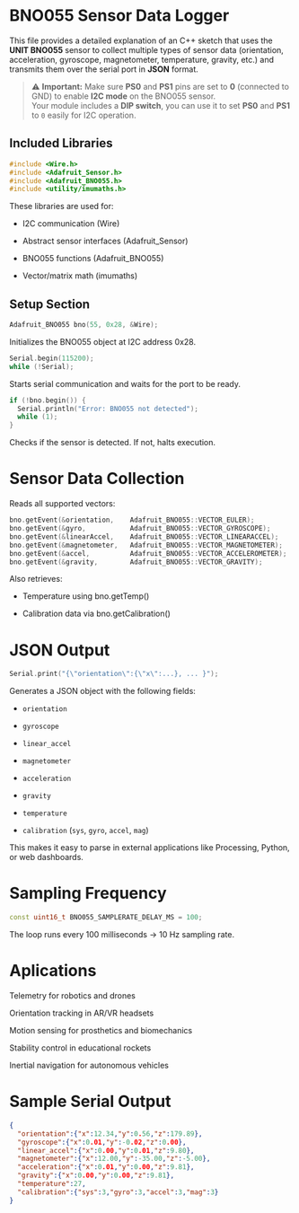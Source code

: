 # BNO055 Sensor Data Logger

This file provides a detailed explanation of an C++ sketch that uses the **UNIT BNO055** sensor to collect multiple types of sensor data (orientation, acceleration, gyroscope, magnetometer, temperature, gravity, etc.) and transmits them over the serial port in **JSON** format.

> ⚠️ **Important:** Make sure **PS0** and **PS1** pins are set to **0** (connected to GND) to enable **I2C mode** on the BNO055 sensor.  
> Your module includes a **DIP switch**, you can use it to set **PS0** and **PS1** to `0` easily for I2C operation.


## Included Libraries

```cpp
#include <Wire.h>
#include <Adafruit_Sensor.h>
#include <Adafruit_BNO055.h>
#include <utility/imumaths.h>
```
These libraries are used for:

- I2C communication (Wire)

- Abstract sensor interfaces (Adafruit_Sensor)

- BNO055 functions (Adafruit_BNO055)

- Vector/matrix math (imumaths)

## Setup Section

```cpp
Adafruit_BNO055 bno(55, 0x28, &Wire);
```

Initializes the BNO055 object at I2C address 0x28.

```cpp
Serial.begin(115200);
while (!Serial);
```

Starts serial communication and waits for the port to be ready.

```cpp
if (!bno.begin()) {
  Serial.println("Error: BNO055 not detected");
  while (1);
}

```
Checks if the sensor is detected. If not, halts execution.

# Sensor Data Collection

Reads all supported vectors:

```cpp
bno.getEvent(&orientation,    Adafruit_BNO055::VECTOR_EULER);
bno.getEvent(&gyro,           Adafruit_BNO055::VECTOR_GYROSCOPE);
bno.getEvent(&linearAccel,    Adafruit_BNO055::VECTOR_LINEARACCEL);
bno.getEvent(&magnetometer,   Adafruit_BNO055::VECTOR_MAGNETOMETER);
bno.getEvent(&accel,          Adafruit_BNO055::VECTOR_ACCELEROMETER);
bno.getEvent(&gravity,        Adafruit_BNO055::VECTOR_GRAVITY);

```
Also retrieves:

- Temperature using bno.getTemp()

- Calibration data via bno.getCalibration()

# JSON Output

```cpp
Serial.print("{\"orientation\":{\"x\":...}, ... }");
```

Generates a JSON object with the following fields:

- `orientation`

- `gyroscope`

- `linear_accel`

- `magnetometer`

- `acceleration`

- `gravity`

- `temperature`

- `calibration` (`sys`, `gyro`, `accel`, `mag`)

This makes it easy to parse in external applications like Processing, Python, or web dashboards.

# Sampling Frequency

```cpp
const uint16_t BNO055_SAMPLERATE_DELAY_MS = 100;
```
The loop runs every 100 milliseconds → 10 Hz sampling rate.

# Aplications 

Telemetry for robotics and drones 

Orientation tracking in AR/VR headsets 

Motion sensing for prosthetics and biomechanics 

Stability control in educational rockets 

Inertial navigation for autonomous vehicles 

# Sample Serial Output

```json
{
  "orientation":{"x":12.34,"y":0.56,"z":179.89},
  "gyroscope":{"x":0.01,"y":-0.02,"z":0.00},
  "linear_accel":{"x":0.00,"y":0.01,"z":9.80},
  "magnetometer":{"x":12.00,"y":-35.00,"z":-5.00},
  "acceleration":{"x":0.01,"y":0.00,"z":9.81},
  "gravity":{"x":0.00,"y":0.00,"z":9.81},
  "temperature":27,
  "calibration":{"sys":3,"gyro":3,"accel":3,"mag":3}
}

```